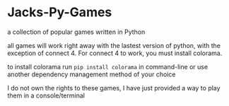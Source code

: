 # Jacks-Py-Games
a collection of popular games written in Python

all games will work right away with the lastest version of python, with the exception of connect 4. For connect 4 to work, you must install colorama.

to install colorama run `pip install colorama` in command-line or use another dependency management method of your choice

I do not own the rights to these games, I have just provided a way to play them in a console/terminal
